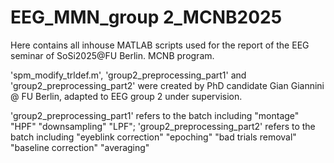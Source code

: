 # EEG_MMN_group 2_MCNB2025
Here contains all inhouse MATLAB scripts used for the report of the EEG seminar of SoSi2025@FU Berlin. MCNB program. 

'spm_modify_trldef.m', 'group2_preprocessing_part1' and 'group2_preprocessing_part2' were created by PhD candidate Gian Giannini @ FU Berlin, adapted to EEG group 2 under supervision. 

'group2_preprocessing_part1' refers to the batch including "montage" "HPF" "downsampling" "LPF"; 
'group2_preprocessing_part2' refers to the batch including "eyeblink correction" "epoching" "bad trials removal" "baseline correction" "averaging"
